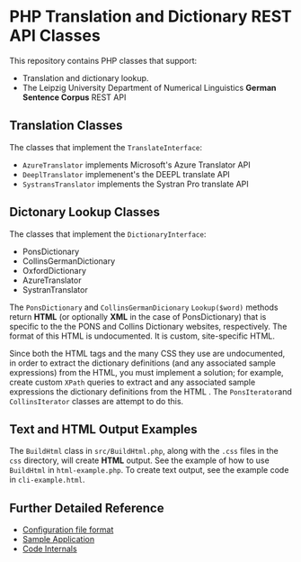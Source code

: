 # PHP Translation and Dictionary REST API Classes

This repository contains PHP classes that support:

- Translation and dictionary lookup.
- The Leipzig University Department of Numerical Linguistics **German Sentence Corpus** REST API

## Translation Classes

The classes that implement the `TranslateInterface`:

- `AzureTranslator` implements Microsoft's Azure Translator API
- `DeeplTranslator` implemenent's the DEEPL translate API
- `SystransTranslator` implements the Systran Pro translate API

## Dictonary Lookup Classes

The classes that implement the `DictionaryInterface`:

- PonsDictionary
- CollinsGermanDictionary
- OxfordDictionary
- AzureTranslator
- SystranTranslator

The `PonsDictionary` and `CollinsGermanDicionary` `Lookup($word)` methods return **HTML** (or optionally **XML** in the case of PonsDictionary) that is specific to the
the PONS and Collins Dictionary websites, respectively. The format of this HTML is undocumented. It is custom, site-specific HTML.

Since both the HTML tags and the many CSS they use are undocumented, in order to extract the  dictionary definitions (and any associated sample expressions) from
the HTML, you must implement a solution; for example, create custom `XPath` queries to extract and any associated sample expressions the dictionary definitions
from the HTML . The `PonsIterator`and `CollinsIterator` classes are attempt to do this.

## Text and HTML Output Examples

The `BuildHtml` class in `src/BuildHtml.php`, along with the `.css` files in the `css` directory, will create **HTML** output. See the example of how to use `BuildHtml` in `html-example.php`.
To create text output, see the example code in `cli-example.html`.

## Further Detailed Reference

- [Configuration file format](docs/config.md)
- [Sample Application](docs/app.md)
- [Code Internals](docs/internals.md)
